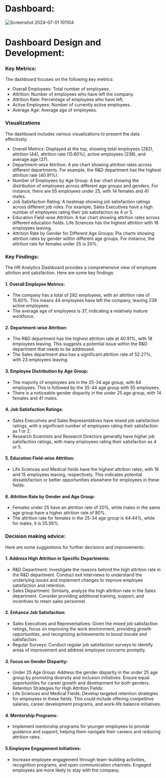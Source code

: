 # Dashboard:
![Screenshot 2024-07-01 101104](https://github.com/sivasankarseelam/HR-Dashboard---Power-BI/assets/133698242/132cfc4e-d512-4faf-a623-931be65b3aa3)

# Dashboard Design and Development:
### Key Metrics:
The dashboard focuses on the following key metrics:
- Overall Employees: Total number of employees.
- Attrition: Number of employees who have left the company.
- Attrition Rate: Percentage of employees who have left.
- Active Employees: Number of currently active employees.
- Average Age: Average age of employees.
### Visualizations
The dashboard includes various visualizations to present the data effectively:
- Overall Metrics: Displayed at the top, showing total employees (282), attrition (44), attrition rate (15.60%), active employees (238), and average age (37).
- Department-wise Attrition: A pie chart showing attrition rates across different departments. For example, the R&D department has the highest attrition rate (40.91%).
- Number of Employees by Age Group: A bar chart showing the distribution of employees across different age groups and genders. For instance, there are 55 employees under 25, with 14 females and 41 males.
- Job Satisfaction Rating: A heatmap showing job satisfaction ratings across different job roles. For example, Sales Executives have a high number of employees rating their job satisfaction as 4 or 5.
- Education Field-wise Attrition: A bar chart showing attrition rates across different education fields. Life Sciences has the highest attrition with 18 employees leaving.
- Attrition Rate by Gender for Different Age Groups: Pie charts showing attrition rates by gender within different age groups. For instance, the attrition rate for females under 25 is 20%.
### Key Findings:
The HR Analytics Dashboard provides a comprehensive view of employee attrition and satisfaction. Here are some key findings:
#### 1. Overall Employee Metrics:
- The company has a total of 282 employees, with an attrition rate of 15.60%. This means 44 employees have left the company, leaving 238 active employees.
- The average age of employees is 37, indicating a relatively mature workforce.
#### 2. Department-wise Attrition:
- The R&D department has the highest attrition rate at 40.91%, with 18 employees leaving. This suggests a potential issue within the R&D department that needs to be addressed.
- The Sales department also has a significant attrition rate of 52.27%, with 23 employees leaving.
#### 3. Employee Distribution by Age Group:
- The majority of employees are in the 25-34 age group, with 64 employees. This is followed by the 35-44 age group with 55 employees.
- There is a noticeable gender disparity in the under 25 age group, with 14 females and 41 males.
#### 4. Job Satisfaction Ratings:
- Sales Executives and Sales Representatives have mixed job satisfaction ratings, with a significant number of employees rating their satisfaction as 1 or 2.
- Research Scientists and Research Directors generally have higher job satisfaction ratings, with many employees rating their satisfaction as 4 or 5.
#### 5. Education Field-wise Attrition:
- Life Sciences and Medical fields have the highest attrition rates, with 18 and 15 employees leaving, respectively. This indicates potential dissatisfaction or better opportunities elsewhere for employees in these fields.
#### 6. Attrition Rate by Gender and Age Group:
- Females under 25 have an attrition rate of 20%, while males in the same age group have a higher attrition rate of 80%.
- The attrition rate for females in the 25-34 age group is 44.44%, while for males, it is 55.56%.
### Decision making advice:
Here are some suggestions for further decisions and improvements:
#### 1. Address High Attrition in Specific Departments:
- R&D Department: Investigate the reasons behind the high attrition rate in the R&D department. Conduct exit interviews to understand the underlying issues and implement changes to improve employee satisfaction and retention.
- Sales Department: Similarly, analyze the high attrition rate in the Sales department. Consider providing additional training, support, and incentives to retain sales personnel.
#### 2. Enhance Job Satisfaction:
- Sales Executives and Representatives: Given the mixed job satisfaction ratings, focus on improving the work environment, providing growth opportunities, and recognizing achievements to boost morale and satisfaction.
- Regular Surveys: Conduct regular job satisfaction surveys to identify areas of improvement and address employee concerns promptly.
#### 3. Focus on Gender Disparity:
- Under 25 Age Group: Address the gender disparity in the under 25 age group by promoting diversity and inclusion initiatives. Ensure equal opportunities for career growth and development for both genders.
Retention Strategies for High Attrition Fields:
- Life Sciences and Medical Fields: Develop targeted retention strategies for employees in these fields. This could include offering competitive salaries, career development programs, and work-life balance initiatives.
#### 4. Mentorship Programs:
- Implement mentorship programs for younger employees to provide guidance and support, helping them navigate their careers and reducing attrition rates.
#### 5.Employee Engagement Initiatives:
- Increase employee engagement through team-building activities, recognition programs, and open communication channels. Engaged employees are more likely to stay with the company.
